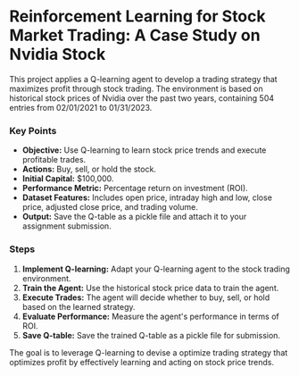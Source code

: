 # Reinforcement Learning for Stock Market Trading: A Case Study on Nvidia Stock

This project applies a Q-learning agent to develop a trading strategy that maximizes profit through stock trading. The environment is based on historical stock prices of Nvidia over the past two years, containing 504 entries from 02/01/2021 to 01/31/2023.

### Key Points

- **Objective:** Use Q-learning to learn stock price trends and execute profitable trades.
- **Actions:** Buy, sell, or hold the stock.
- **Initial Capital:** $100,000.
- **Performance Metric:** Percentage return on investment (ROI).
- **Dataset Features:** Includes open price, intraday high and low, close price, adjusted close price, and trading volume.
- **Output:** Save the Q-table as a pickle file and attach it to your assignment submission.

### Steps

1. **Implement Q-learning:** Adapt your Q-learning agent to the stock trading environment.
2. **Train the Agent:** Use the historical stock price data to train the agent.
3. **Execute Trades:** The agent will decide whether to buy, sell, or hold based on the learned strategy.
4. **Evaluate Performance:** Measure the agent's performance in terms of ROI.
5. **Save Q-table:** Save the trained Q-table as a pickle file for submission.

The goal is to leverage Q-learning to devise a optimize trading strategy that optimizes profit by effectively learning and acting on stock price trends.